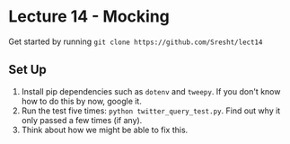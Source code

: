 # Lecture 14 - Mocking

Get started by running `git clone https://github.com/Sresht/lect14`  

## Set Up

1. Install pip dependencies such as `dotenv` and `tweepy`. If you don't know  
        how to do this by now, google it.  
2. Run the test five times: `python twitter_query_test.py`. Find out why it only passed a few times (if any).  
3. Think about how we might be able to fix this.  